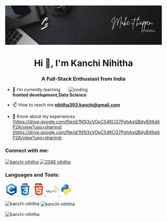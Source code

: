 ![logo](https://github.com/Kanchi-Nihitha/Kanchi-Nihitha/blob/main/Black%20Minimal%20Motivation%20Quote%20LinkedIn%20Banner.png)
<h1 align="center">Hi 👋, I'm Kanchi Nihitha</h1>
<h3 align="center">A Full-Stack Enthusiast from India</h3>
<img align="right" alt="coding" width="300" src="https://cdn.dribbble.com/users/1364029/screenshots/16093268/media/68e82a7fb4904614a9066d6b540c14b2.gif">

- 🌱 I’m currently learning **fronted development,Data Science**

- 📫 How to reach me **nihitha393.kanchi@gmail.com**

- 📄 Know about my experiences [https://drive.google.com/file/d/1N1t3xVOpC54KCG7PghAqQBdyBX6dAP2A/view?usp=sharing](https://drive.google.com/file/d/1N1t3xVOpC54KCG7PghAqQBdyBX6dAP2A/view?usp=sharing)

<h3 align="left">Connect with me:</h3>
<p align="left">
<a href="https://linkedin.com/in/kanchi nihitha" target="blank"><img align="center" src="https://raw.githubusercontent.com/rahuldkjain/github-profile-readme-generator/master/src/images/icons/Social/linked-in-alt.svg" alt="kanchi nihitha" height="30" width="40" /></a>
<a href="https://www.hackerrank.com/2048 nihitha" target="blank"><img align="center" src="https://raw.githubusercontent.com/rahuldkjain/github-profile-readme-generator/master/src/images/icons/Social/hackerrank.svg" alt="2048 nihitha" height="30" width="40" /></a>
</p>

<h3 align="left">Languages and Tools:</h3>
<p align="left"> <a href="https://www.cprogramming.com/" target="_blank" rel="noreferrer"> <img src="https://raw.githubusercontent.com/devicons/devicon/master/icons/c/c-original.svg" alt="c" width="40" height="40"/> </a> <a href="https://www.w3schools.com/css/" target="_blank" rel="noreferrer"> <img src="https://raw.githubusercontent.com/devicons/devicon/master/icons/css3/css3-original-wordmark.svg" alt="css3" width="40" height="40"/> </a> <a href="https://www.w3.org/html/" target="_blank" rel="noreferrer"> <img src="https://raw.githubusercontent.com/devicons/devicon/master/icons/html5/html5-original-wordmark.svg" alt="html5" width="40" height="40"/> </a> <a href="https://www.mysql.com/" target="_blank" rel="noreferrer"> <img src="https://raw.githubusercontent.com/devicons/devicon/master/icons/mysql/mysql-original-wordmark.svg" alt="mysql" width="40" height="40"/> </a> <a href="https://www.python.org" target="_blank" rel="noreferrer"> <img src="https://raw.githubusercontent.com/devicons/devicon/master/icons/python/python-original.svg" alt="python" width="40" height="40"/> </a> </p>

<p><img align="left" src="https://github-readme-stats.vercel.app/api/top-langs?username=kanchi-nihitha&show_icons=true&locale=en&layout=compact" alt="kanchi-nihitha" /></p>

<p>&nbsp;<img align="center" src="https://github-readme-stats.vercel.app/api?username=kanchi-nihitha&show_icons=true&locale=en" alt="kanchi-nihitha" /></p>

<p><img align="center" src="https://github-readme-streak-stats.herokuapp.com/?user=kanchi-nihitha&" alt="kanchi-nihitha" /></p>
